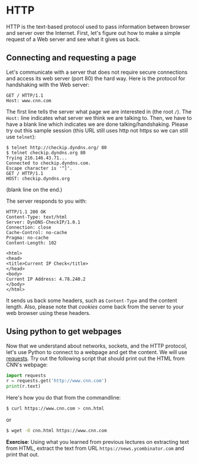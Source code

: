# HTTP

HTTP is the text-based protocol used to pass information between browser and server over the Internet. First, let's figure out how to make a simple request of a Web server and see what it gives us back.

## Connecting and requesting a page

Let's communicate with a server that does not require secure connections and access its web server (port 80) the hard way. Here is the protocol for handshaking with the Web server:

```
GET / HTTP/1.1
Host: www.cnn.com

```

The first line tells the server what page we are interested in (the root `/`). The `Host:` line indicates what server we think we are talking to. Then, we have to have a blank line which indicates we are done talking/handshaking. Please try out this sample session (this URL still uses http not https so we can still use `telnet`):

```
$ telnet http://checkip.dyndns.org/ 80
$ telnet checkip.dyndns.org 80
Trying 216.146.43.71...
Connected to checkip.dyndns.com.
Escape character is '^]'.
GET / HTTP/1.1
HOST: checkip.dyndns.org

```

(blank line on the end.)

The server responds to you with:

```
HTTP/1.1 200 OK
Content-Type: text/html
Server: DynDNS-CheckIP/1.0.1
Connection: close
Cache-Control: no-cache
Pragma: no-cache
Content-Length: 102

<html>
<head>
<title>Current IP Check</title>
</head>
<body>
Current IP Address: 4.78.240.2
</body>
</html>
```

It sends us back some headers, such as `Content-Type` and the content length. Also, please note that *cookies* come back from the server to your web browser using these headers.

## Using python to get webpages

Now that we understand about networks, sockets, and the HTTP protocol, let's use Python to connect to a webpage and get the content. We will use [requests](http://docs.python-requests.org/en/master/). Try out the following script that should print out the HTML from CNN's webpage:


```python
import requests
r = requests.get('http://www.cnn.com')
print(r.text)
```

Here's how you do that from the commandline:

```bash
$ curl https://www.cnn.com > cnn.html
```

or

```bash
$ wget -O cnn.html https://www.cnn.com
```

**Exercise**: Using what you learned from previous lectures on extracting text from HTML, extract the text from URL `https://news.ycombinator.com` and print that out.